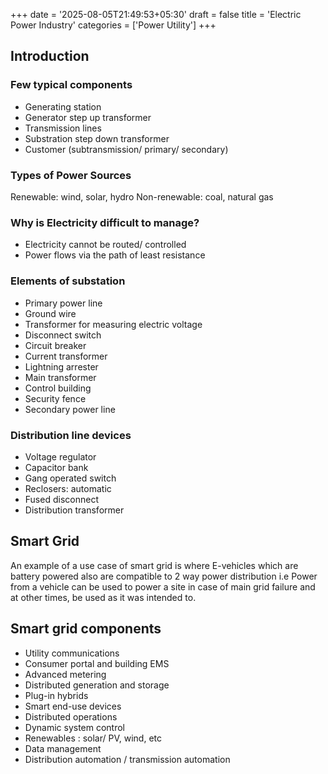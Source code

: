+++
date = '2025-08-05T21:49:53+05:30'
draft = false
title = 'Electric Power Industry'
categories = ['Power Utility']
+++
## Introduction
### Few typical components
- Generating station
- Generator step up transformer
- Transmission lines
- Substration step down transformer
- Customer (subtransmission/ primary/ secondary)

### Types of Power Sources
Renewable: wind, solar, hydro
Non-renewable: coal, natural gas

### Why is Electricity difficult to manage?
- Electricity cannot be routed/ controlled
- Power flows via the path of least resistance

### Elements of substation
- Primary power line
- Ground wire
- Transformer for measuring electric voltage
- Disconnect switch
- Circuit breaker
- Current transformer
- Lightning arrester
- Main transformer
- Control building
- Security fence
- Secondary power line

### Distribution line devices
- Voltage regulator
- Capacitor bank
- Gang operated switch
- Reclosers: automatic
- Fused disconnect
- Distribution transformer

## Smart Grid
An example of a use case of smart grid is where E-vehicles which are battery powered also are compatible to 2 way power distribution i.e Power from a vehicle can be used to power a site in case of main grid failure and at other times, be used as it was intended to.

## Smart grid components
- Utility communications
- Consumer portal and building EMS
- Advanced metering
- Distributed generation and storage
- Plug-in hybrids
- Smart end-use devices
- Distributed operations
- Dynamic system control
- Renewables : solar/ PV, wind, etc
- Data management
- Distribution automation / transmission automation


